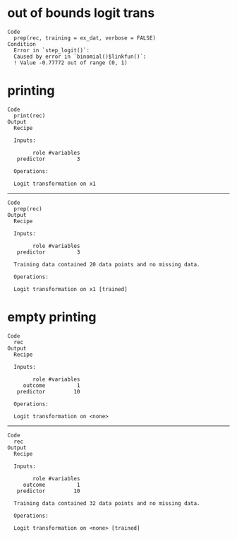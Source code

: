 # out of bounds logit trans

    Code
      prep(rec, training = ex_dat, verbose = FALSE)
    Condition
      Error in `step_logit()`:
      Caused by error in `binomial()$linkfun()`:
      ! Value -0.77772 out of range (0, 1)

# printing

    Code
      print(rec)
    Output
      Recipe
      
      Inputs:
      
            role #variables
       predictor          3
      
      Operations:
      
      Logit transformation on x1

---

    Code
      prep(rec)
    Output
      Recipe
      
      Inputs:
      
            role #variables
       predictor          3
      
      Training data contained 20 data points and no missing data.
      
      Operations:
      
      Logit transformation on x1 [trained]

# empty printing

    Code
      rec
    Output
      Recipe
      
      Inputs:
      
            role #variables
         outcome          1
       predictor         10
      
      Operations:
      
      Logit transformation on <none>

---

    Code
      rec
    Output
      Recipe
      
      Inputs:
      
            role #variables
         outcome          1
       predictor         10
      
      Training data contained 32 data points and no missing data.
      
      Operations:
      
      Logit transformation on <none> [trained]

